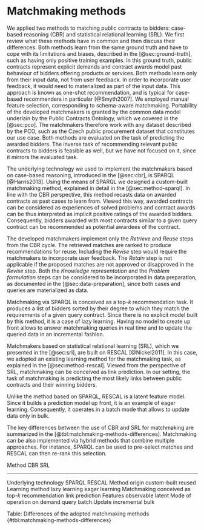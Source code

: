 # Matchmaking methods

<!--
Why we have chosen these methods?
Should we formulate requirements for the matchmaking methods?
-->

We applied two methods to matching public contracts to bidders: case-based reasoning (CBR) and statistical relational learning (SRL).
We first review what these methods have in common and then discuss their differences.
Both methods learn from the same ground truth and have to cope with its limitations and biases, described in the [@sec:ground-truth], such as having only positive training examples.
In this ground truth, public contracts represent explicit demands and contract awards model past behaviour of bidders offering products or services.
Both methods learn only from their input data, not from user feedback.
In order to incorporate user feedback, it would need to materialized as part of the input data.
This approach is known as one-shot recommendation, and is typical for case-based recommenders in particular [@Smyth2007].
We employed manual feature selection, corresponding to schema-aware matchmaking.
Portability of the developed matchmakers is granted by the common data model underlain by the Public Contracts Ontology, which we covered in the [@sec:pco].
The matchmakers therefore work with any dataset described by the PCO, such as the Czech public procurement dataset that constitutes our use case.
Both methods are evaluated on the task of predicting the awarded bidders.
The inverse task of recommending relevant public contracts to bidders is feasible as well, but we have not focused on it, since it mirrors the evaluated task.

<!-- Case-based reasoning -->

The underlying technology we used to implement the matchmakers based on case-based reasoning, introduced in the [@sec:cbr], is SPARQL [@Harris2013].
Using the means of SPARQL we designed a custom-built matchmaking method, explained in detail in the [@sec:method-sparql].
In line with the CBR perspective, this method recasts data on awarded contracts as past cases to learn from.
Viewed this way, awarded contracts can be considered as experiences of solved problems and contract awards can be thus interpreted as implicit positive ratings of the awarded bidders.
Consequently, bidders awarded with most contracts similar to a given query contract can be recommended as potential awardees of the contract.

The developed matchmakers implement only the *Retrieve* and *Reuse* steps from the CBR cycle.
The retrieved matches are ranked to produce recommendations for reuse.
Including the *Revise* step would require the matchmakers to incorporate user feedback.
The *Retain* step is not applicable if the proposed matches are not approved or disapproved in the *Revise* step.
Both the *Knowledge representation* and the *Problem formulation* steps can be considered to be incorporated in data preparation, as documented in the [@sec:data-preparation], since both cases and queries are materialized as data. 

Matchmaking via SPARQL is conceived as a top-$k$ recommendation task.
It produces a list of bidders sorted by their degree to which they match the requirements of a given query contract.
Since there is no explicit model built by this method, it is a case of lazy learning.
Having no model to create up front allows to answer matchmaking queries in real time and to update the queried data in an incremental fashion.

<!-- Statistical relational learning -->

Matchmakers based on statistical relational learning (SRL), which we presented in the [@sec:srl], are built on RESCAL [@Nickel2011],
In this case, we adopted an existing learning method for the matchmaking task, as explained in the [@sec:method-rescal].
Viewed from the perspective of SRL, matchmaking can be conceived as link prediction.
In our setting, the task of matchmaking is predicting the most likely links between public contracts and their winning bidders.

Unlike the method based on SPARQL, RESCAL is a latent feature model.
Since it builds a prediction model up front, it is an example of eager learning.
Consequently, it operates in a batch mode that allows to update data only in bulk.

The key differences between the use of CBR and SRL for matchmaking are summarized in the [@tbl:matchmaking-methods-differences].
Matchmaking can be also implemented via hybrid methods that combine multiple approaches.
For instance, SPARQL can be used to pre-select matches and RESCAL can then re-rank this selection.

Method                    CBR                     SRL
------------------------- ----------------------- --------------
Underlying technology     SPARQL                  RESCAL
Method origin             custom-built            reused
Learning method           lazy learning           eager learning
Matchmaking conceived as  top-$k$ recommendation  link prediction
Features                  observable              latent
Mode of operation         on demand query         batch
Update                    incremental             bulk

Table: Differences of the adopted matchmaking methods {#tbl:matchmaking-methods-differences}

<!--
SPARQL and full-text matchmakers are "lazy learners", since they do not build explicit models.
Since there is no model, performance might be worse. (Why?)
We can consider database indices to be the "models".

Limitation: CBR approach favours larger and longer-established suppliers.
This is an opportunity to normalize by the bidder's age from ARES.

Using the terminology of case-based reasoning, CPV provides a "bridge attribute" that allows to derive the similarity of contracts from the shared concepts in their descriptions.
- The other properties can be considered bridge attributes too, right?

Matchmaking basically learns the associations between CPV concepts and bidders from contract awards.
- Potentially NACE concepts too.
For each CPV concept the most associated bidders can be found.

Diversity of results is often low in case-based recommenders based on similarity-based retrieval.
There are several strategies to mitigate this issue:
- Bounded greedy selection: minimizes total similarity in the result set, while maximizing total similarity of the result set to the query.

Use a more content-based approach (leveraging data from ARES) for cold-start users (i.e. those without an awarded contract)?
Alternative solutions:
* Users may subscribe to recommendations for other users. For example, they may be asked to list their competitors, who were awarded public contracts, and be subscribed to their recommendations.
* Ask users to rate a sample of public contracts either as relevant or irrelevant. The sample must be chosen in order to maximize the insight learnt from the rating, e.g., the sample should be generated dynamically to increase its overall diversity.

If no matches are found:
- Contracting authority can respecify the query contract.
  - Such contract may be overspecified or merge unrelated goods or services that can be better awarded via multiple contracts.
- Bidder can ask for recommendation for its competitors.
-->

<!--
Out-takes:

Top-k recommendation: best matches are shown, but not their predicted ratings.

Matchmaking public contracts to bidders can be framed as a task for case-based reasoning.
Data on awarded contracts can be recast as past cases to learn from.

Public contract ~ case
Reinterpretation of the previously awarded public contracts as experiences of solved problems.
Contract award can be interpreted an implicit rating of the awarded bidder.
Reinterpretation of contract award as a positive rating (in the context of the awarded contract)
Limitation: We have only positive ratings.

The matchmaker learns from interactions between contracting authorities and bidders

Collaborative recommender systems: explicit offers (product or services) + demand behaviour (user interactions)
Our case-based recommender: explicit demands (contracts) + offer behaviour (histories of bidders)

Comparison of CBR systems with databases in [@Richter2013, p. 524].
Mismatch: SPARQL operates under the closed world assumption. CBR assumes open world.

From the perspective of a contracting authority, the task seems like matchmaking.
From the bidder's perspective, the task seems like recommendation.

## Modes of delivery

- on demand queries (pull)
- subscriptions (push, "persistent" queries)
  - Subscription to streams, notifications
  - Push-based recommendations ~ matchmaking subscriptions
    - Proactive recommendation: *"A proactive recommender system pushes recommendations to the user when the current situation seems appropriate, without explicit user request."* (<http://pema2011.cs.ucl.ac.uk/papers/pema2011_vico.pdf>)

## Notation conventions

We employ conventional notation to describe the matchmaking methods.
We use $\mathbb{P}$ to denote a power set of a set.
We use $a \oplus b$ to denote concatenation of n-tuples $a$ and $b$.
We mark the set of tuples of elements from the set $S$ as $(S)$.
Composition of functions $f$ and $g$ is denoted $f \circ g$.

Feature selection as a way of mitigating the curse of dimensionality?
[@Ragone2017]

## One-shot recommendation

A limitation of our approach is that it works as a one-shot recommendation that does not take user feedback on the generated recommendations into account.
Since the matchmakers do not have a conversational interface with which users can iteratively refine their query, if no suitable match is found, users need to revise their query and start again, even though they may not be able to provide a detailed query from the start.
This can be characterized as a query-based approach, in which users have to respecify their query in case no results are found.
One-shot recommendation is typical for case-based recommenders [@Smyth2007].
The opposite is true of conversational recommender systems that elicit user feedback to refine their recommendations.
For example, users may provide a critique, such as requiring cheaper matches.
Critiques can be interpreted as directional feature constraints [@Smyth2007, p. 361].

Moreover, SPARQL requires *"users to express their needs in a single query"*. (FIXME: Missing a citation!)
This is why the matchmaker employs a single-shot approach.

Is there a way to provide user feedback?
Browsing-based approaches: navigation of the item space, for example using critique-based navigation
- Critiquing can be used to reformulate matchmaking queries (e.g., assign different weights) or query the results (e.g., filter to meet the critique).
-->
